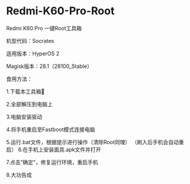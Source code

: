 # Redmi-K60-Pro-Root
Redmi K60 Pro 一键Root工具箱

机型代码：Socrates

适用版本：HyperOS 2

Magisk版本：28.1（28100_Stable）


食用方法：

1.下载本工具箱🧰

2.全部解压到电脑上

3.电脑安装驱动

4.将手机重启至Fastboot模式连接电脑

5.运行.bat文件，根据提示进行操作（清除Root同理）
（刷入后手机会自动重启）
6.在手机上安装面具.apk文件并打开

7.点击“确定”，修复运行环境，重启手机

8.大功告成
